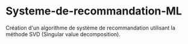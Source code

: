 # Systeme-de-recommandation-ML
Création d'un algorithme de système de recommandation utilisant la méthode SVD (Singular value decomposition).
